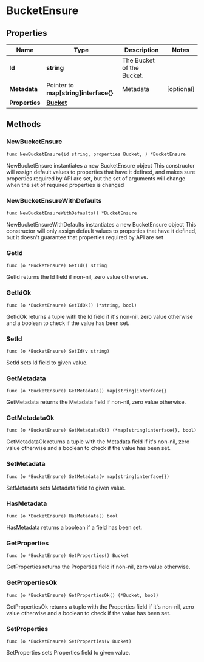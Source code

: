 # BucketEnsure

## Properties

|Name | Type | Description | Notes|
|------------ | ------------- | ------------- | -------------|
|**Id** | **string** | The Bucket of the Bucket. | |
|**Metadata** | Pointer to **map[string]interface{}** | Metadata | [optional] |
|**Properties** | [**Bucket**](Bucket.md) |  | |

## Methods

### NewBucketEnsure

`func NewBucketEnsure(id string, properties Bucket, ) *BucketEnsure`

NewBucketEnsure instantiates a new BucketEnsure object
This constructor will assign default values to properties that have it defined,
and makes sure properties required by API are set, but the set of arguments
will change when the set of required properties is changed

### NewBucketEnsureWithDefaults

`func NewBucketEnsureWithDefaults() *BucketEnsure`

NewBucketEnsureWithDefaults instantiates a new BucketEnsure object
This constructor will only assign default values to properties that have it defined,
but it doesn't guarantee that properties required by API are set

### GetId

`func (o *BucketEnsure) GetId() string`

GetId returns the Id field if non-nil, zero value otherwise.

### GetIdOk

`func (o *BucketEnsure) GetIdOk() (*string, bool)`

GetIdOk returns a tuple with the Id field if it's non-nil, zero value otherwise
and a boolean to check if the value has been set.

### SetId

`func (o *BucketEnsure) SetId(v string)`

SetId sets Id field to given value.


### GetMetadata

`func (o *BucketEnsure) GetMetadata() map[string]interface{}`

GetMetadata returns the Metadata field if non-nil, zero value otherwise.

### GetMetadataOk

`func (o *BucketEnsure) GetMetadataOk() (*map[string]interface{}, bool)`

GetMetadataOk returns a tuple with the Metadata field if it's non-nil, zero value otherwise
and a boolean to check if the value has been set.

### SetMetadata

`func (o *BucketEnsure) SetMetadata(v map[string]interface{})`

SetMetadata sets Metadata field to given value.

### HasMetadata

`func (o *BucketEnsure) HasMetadata() bool`

HasMetadata returns a boolean if a field has been set.

### GetProperties

`func (o *BucketEnsure) GetProperties() Bucket`

GetProperties returns the Properties field if non-nil, zero value otherwise.

### GetPropertiesOk

`func (o *BucketEnsure) GetPropertiesOk() (*Bucket, bool)`

GetPropertiesOk returns a tuple with the Properties field if it's non-nil, zero value otherwise
and a boolean to check if the value has been set.

### SetProperties

`func (o *BucketEnsure) SetProperties(v Bucket)`

SetProperties sets Properties field to given value.



